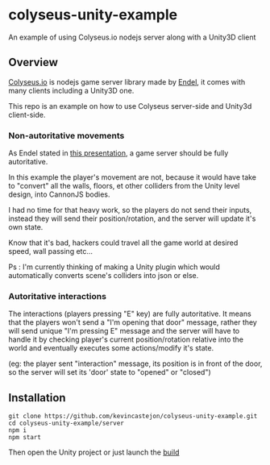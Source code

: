 # colyseus-unity-example
An example of using Colyseus.io nodejs server along with a Unity3D client

## Overview
[Colyseus.io](https://colyseus.io/) is nodejs game server library made by [Endel](https://www.patreon.com/endel), it comes with many clients including a Unity3D one.

This repo is an example on how to use Colyseus server-side and Unity3d client-side.

### Non-autoritative movements
As Endel stated in [this presentation](https://docs.google.com/presentation/d/e/2PACX-1vSjJtmU-SIkng_bFQ5z1000M6nPSoAoQL54j0Y_Cbg7R5tRe9FXLKaBmcKbY_iyEpnMqQGDjx_335QJ/embed?start=false&loop=false&delayms=3000&slide=id.p), a game server should be fully autoritative.

In this example the player's movement are not, because it would have take to "convert" all the walls, floors, et other colliders from the Unity level design, into CannonJS bodies.

I had no time for that heavy work, so the players do not send their inputs, instead they will send their position/rotation, and the server will update it's own state.

Know that it's bad, hackers could travel all the game world at desired speed, wall passing etc...

Ps : I'm currently thinking of making a Unity plugin which would automatically converts scene's colliders into json or else.

### Autoritative interactions
The interactions (players pressing "E" key) are fully autoritative. It means that the players won't send a "I'm opening that door" message, rather they will send unique "I'm pressing E" message and the server will have to handle it by checking player's current position/rotation relative into the world and eventually executes some actions/modify it's state.

(eg: the player sent "interaction" message, its position is in front of the door, so the server will set its 'door' state to "opened" or "closed")

## Installation
```
git clone https://github.com/kevincastejon/colyseus-unity-example.git
cd colyseus-unity-example/server
npm i
npm start
```
Then open the Unity project or just launch the [build](https://github.com/kevincastejon/colyseus-unity-example/releases/download/0.1/colyseus-unity-example.rar)
